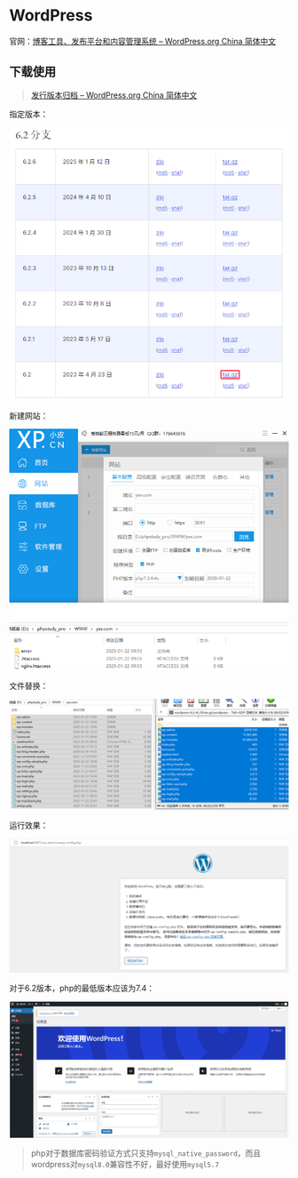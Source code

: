 # WordPress

官网：[博客工具、发布平台和内容管理系统 – WordPress.org China 简体中文](https://cn.wordpress.org/)

## 下载使用

> [发行版本归档 – WordPress.org China 简体中文](https://cn.wordpress.org/download/releases/#branch-62)

指定版本：

![image-20250122100050545](img/WordPress/image-20250122100050545.png)

新建网站：

![image-20250122100353037](img/WordPress/image-20250122100353037.png)

文件替换：

![image-20250122100736244](img/WordPress/image-20250122100736244.png)

运行效果：

![image-20250122100811678](img/WordPress/image-20250122100811678.png)

对于6.2版本，php的最低版本应该为7.4：

![image-20250205102512271](img/WordPress/image-20250205102512271.png)

> php对于数据库密码验证方式只支持`mysql_native_password`，而且wordpress对`mysql8.0`兼容性不好，最好使用`mysql5.7`